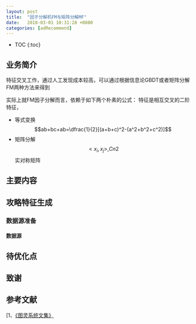 ```yaml
---
layout: post
title:  "因子分解机FM与矩阵分解MF"
date:   2018-03-01 10:31:28 +0800
categories: [adRecommend]
---
```


* TOC
{:toc}



## 业务简介
特征交叉工作，通过人工发现成本较高，可以通过根据信息论GBDT或者矩阵分解FM两种方法来得到

实际上就FM因子分解而言，依赖于如下两个朴素的公式：
特征是相互交叉的二阶特征，
- 等式变换
$$ab+bc+ab=\dfrac{1}{2}[(a+b+c)^2-(a^2+b^2+c^2)]$$
- 矩阵分解
$$<x_i,x_j>,Cn2$$实对称矩阵
## 主要内容





## 攻略特征生成

### 数据源准备

#### 数据源



## 待优化点

## 致谢


## 参考文献
[1、[《图灵系统文集》](http://km.oa.com/knowledge/2074)
